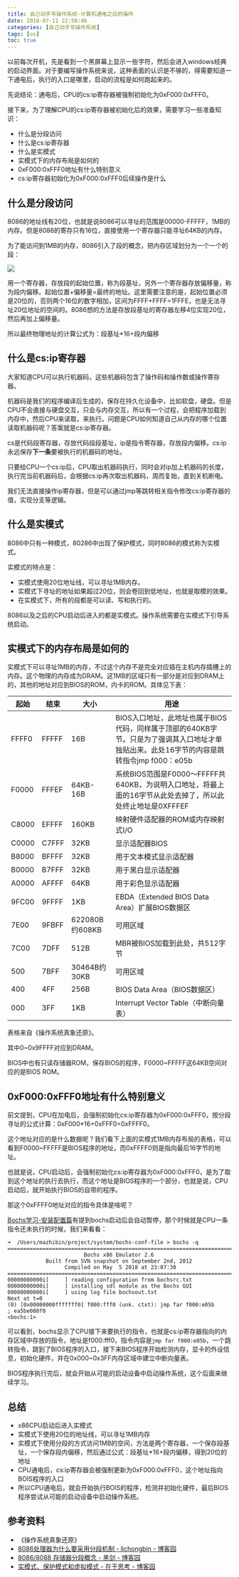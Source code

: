 ```yaml
---
title: 自己动手写操作系统-计算机通电之后的操作
date: 2018-07-11 22:50:46
categories: [自己动手写操作系统]
tags: [os]
toc: true
---
```


以前每次开机，先是看到一个黑屏幕上显示一些字符，然后会进入windows经典的启动界面。对于要编写操作系统来说，这种表面的认识是不够的，得需要知道一下通电后，执行的入口是哪里，启动的流程是如何跑起来的。

<!-- more -->

先说结论：通电后，CPU的cs:ip寄存器被强制初始化为0xF000:0xFFF0。

接下来，为了理解CPU的cs:ip寄存器被初始化后的效果，需要学习一些准备知识：

- 什么是分段访问
- 什么是cs:ip寄存器
- 什么是实模式
- 实模式下的内存布局是如何的
- 0xF000:0xFFF0地址有什么特别意义
- cs:ip寄存器初始化为0xF000:0xFFF0后续操作是什么

## 什么是分段访问

8086的地址线有20位，也就是说8086可以寻址的范围是00000-FFFFF，1MB的内存。但是8086的寄存只有16位，直接使用一个寄存器只能寻址64KB的内存。

为了能访问到1MB的内存，8086引入了段的概念，把内存区域划分为一个一个的段：

![](/img/os/segment.png)

用一个寄存器，存放段的起始位置，称为段基址，另外一个寄存器存放偏移量，称为段内偏移。起始位置+偏移量=最终的地址。这里需要注意的是，起始位置必须是20位的，否则两个16位的数字相加，区间为FFFF+FFFF=1FFFE，也是无法寻址20位地址的空间的。8086想的方法是存放段基址的寄存器左移4位实现20位，然后再加上偏移量。

所以最终物理地址的计算公式为：段基址*16+段内偏移

## 什么是cs:ip寄存器

大家知道CPU可以执行机器码，这些机器码包含了操作码和操作数或操作寄存器。

机器码是我们的程序编译后生成的，保存在持久化设备中，比如软盘，硬盘。但是CPU不会直接与硬盘交互，只会与内存交互，所以有一个过程，会把程序加载到内存中，然后CPU来读取，来执行。问题是CPU如何知道自己从内存的哪个位置读取机器码呢？答案就是cs:ip寄存器。

cs是代码段寄存器，存放代码段段基址，ip是指令寄存器，存放段内偏移。cs:ip永远保存**下一条**要被执行的机器码的地址。

只要给CPU一个cs:ip后，CPU取出机器码执行，同时会对ip加上机器码的长度，执行完当前机器码后，会根据cs:ip再次取出机器码，周而复始，直到关机断电。

我们无法直接操作ip寄存器，但是可以通过jmp等跳转相关指令修改cs:ip寄存器的值，实现分支等逻辑。

## 什么是实模式

8086中只有一种模式，80286中出现了保护模式，同时8086的模式称为实模式。

实模式的特点是：

- 实模式使用20位地址线，可以寻址1MB内存。
- 实模式下寻址的地址如果超过20位，则会卷回到低地址，也就是取模的效果。
- 在实模式下，所有的段都是可以读、写和执行的。 

8086以及之后的CPU启动后进入的都是实模式。操作系统需要在实模式下引导系统启动。

## 实模式下的内存布局是如何的

实模式下可以寻址1MB的内存，不过这个内存不是完全对应插在主机内存插槽上的内存。这个物理的内存成为DRAM。这1MB的区域只有一部分是对应到DRAM上的，其他的地址对应到BIOS的ROM，内卡的ROM。具体见下表：

|**起始**|**结束**|**大小**|**用途**|
|--------|--------|--------|--------|
|FFFF0|FFFFF|16B|BIOS入口地址，此地址也属于BIOS代码，同样属于顶部的640KB字节。只是为了强调其入口地址才单独贴出来。此处16字节的内容是跳转指令jmp f000：e05b|
|F0000|FFFEF|64KB-16B|系统BIOS范围是F0000～FFFFF共640KB，为说明入口地址，将最上面的16字节从此处去掉了，所以此处终止地址是0XFFFEF|
|C8000|EFFFF|160KB|映射硬件适配器的ROM或内存映射式I/O|
|C0000|C7FFF|32KB|显示适配器BIOS|
|B8000|BFFFF|32KB|用于文本模式显示适配器|
|B0000|B7FFF|32KB|用于黑白显示适配器|
|A0000|AFFFF|64KB|用于彩色显示适配器|
|9FC00|9FFFF|1KB|EBDA（Extended BIOS Data Area）扩展BIOS数据区|
|7E00|9FBFF|622080B约608KB|可用区域|
|7C00|7DFF|512B|MBR被BIOS加载到此处，共512字节|
|500|7BFF|30464B约30KB|可用区域|
|400|4FF|256B|BIOS Data Area（BIOS数据区）|
|000|3FF|1KB|Interrupt Vector Table（中断向量表）|

表格来自《操作系统真象还原》。

其中0~0x9FFFF对应到DRAM。

BIOS中也有只读存储器ROM，保存BIOS的程序，F0000~FFFFF这64KB空间对应的是BIOS ROM。

## 0xF000:0xFFF0地址有什么特别意义

前文提到，CPU在加电后，会强制初始化cs:ip寄存器为0xF000:0xFFF0，按分段寻址的公式计算：0xF000*16+0xFFF0=0xFFFF0。

这个地址对应的是什么数据呢？我们看下上面的实模式1MB内存布局的表格，可以看到F0000~FFFFF是BIOS程序的地址，而0xFFFF0则是指向最后16字节的地址。

也就是说，CPU启动后，会强制初始化cs:ip寄存器为0xF000:0xFFF0，是为了取到这个地址的执行去执行，而这个地址是BIOS程序的一个部分，也就是说，CPU启动后，就开始执行BIOS的自带的程序。

那这个0xFFFF0地址对应的指令具体是啥呢？

[Bochs学习-安装配置篇](http://imushan.com/2018/07/11/os/Bochs%E5%AD%A6%E4%B9%A0-%E5%AE%89%E8%A3%85%E9%85%8D%E7%BD%AE%E7%AF%87/)有提到bochs启动后会自动暂停，那个时候就是CPU一条指令还未执行的时候，我们来看看：

```
➜  /Users/mazhibin/project/system/bochs-conf-file > bochs -q
========================================================================
                        Bochs x86 Emulator 2.6
            Built from SVN snapshot on September 2nd, 2012
                  Compiled on May  5 2018 at 23:07:30
========================================================================
00000000000i[     ] reading configuration from bochsrc.txt
00000000000i[     ] installing sdl module as the Bochs GUI
00000000000i[     ] using log file bochsout.txt
Next at t=0
(0) [0x00000000fffffff0] f000:fff0 (unk. ctxt): jmp far f000:e05b         ; ea5be000f0
<bochs:1>
```

可以看到，bochs显示了CPU接下来要执行的指令，也就是cs:ip寄存器指向的内存区域中存放的指令，地址是f000:fff0，指令内容是`jmp far f000:e05b`，一个跳转指令，跳到了BIOS程序的入口，接下来BIOS程序开始检测内存，显卡的外设信息，初始化硬件，并在0x000~0x3FF内存区域中建立中断向量表。

BIOS程序执行完后，就会开始从可能的启动设备中启动操作系统，这个后面来继续学习。

## 总结

- x86CPU启动后进入实模式
- 实模式下使用20位的地址线，可以寻址1MB内存
- 实模式下使用分段的方式访问1MB的空间，方法是两个寄存器，一个保存段基址，一个保存段内偏移，然后通过公式：段基址*16+段内偏移，得到20位的地址
- CPU通电后，cs:ip寄存器会被强制更新为0xF000:0xFFF0，这个地址指向BOIS程序的入口
- 所以CPU通电后，就会开始执行BOIS的程序，检测并初始化硬件，最后BIOS程序尝试从可能的启动设备中启动操作系统。

## 参考资料
- 《操作系统真象还原》
- [8086处理器为什么要采用分段机制 - lichongbin - 博客园](https://www.cnblogs.com/licb/p/8086segment.html)
- [8086/8088 存储器分段概念 - 黑剑 - 博客园](https://www.cnblogs.com/blacksword/archive/2012/12/27/2836216.html)
- [实模式、保护模式和虚拟模式 - 在于思考 - 博客园](https://www.cnblogs.com/chengxuyuancc/archive/2013/05/12/3073738.html)
